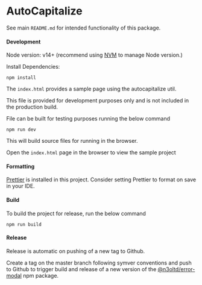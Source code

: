 # AutoCapitalize

See main `README.md` for intended functionality of this package.

#### Development

Node version: v14+ (recommend using [NVM](https://github.com/nvm-sh/nvm) to manage Node version.)

Install Dependencies:

```shell script
npm install
```

The `index.html` provides a sample page using the autocapitalize util.

This file is provided for development purposes only and is not included in the production build.

File can be built for testing purposes running the below command

```shell script
npm run dev
```

This will build source files for running in the browser.

Open the `index.html` page in the browser to view the sample project

#### Formatting

[Prettier](https://prettier.io/) is installed in this project. Consider setting Prettier to format on save in your IDE.

#### Build

To build the project for release, run the below command

```
npm run build
```

#### Release

Release is automatic on pushing of a new tag to Github.

Create a tag on the master branch following symver conventions and push to Github to trigger build and release of a new version of the [@n3oltd/error-modal](https://www.npmjs.com/package/@n3oltd/error-modal) npm package.
